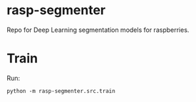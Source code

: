 # rasp-segmenter
Repo for Deep Learning segmentation models for raspberries.


# Train

Run:

```
python -m rasp-segmenter.src.train
```